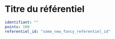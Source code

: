 # Titre du référentiel
```yaml
identifiant: ""
points: 100
referentiel_id: "some_new_fancy_referentiel_id"
```
